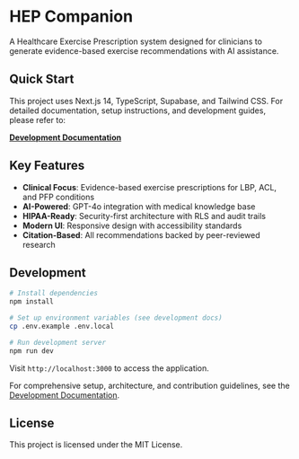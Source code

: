 # HEP Companion

A Healthcare Exercise Prescription system designed for clinicians to generate evidence-based exercise recommendations with AI assistance.

## Quick Start

This project uses Next.js 14, TypeScript, Supabase, and Tailwind CSS. For detailed documentation, setup instructions, and development guides, please refer to:

**[Development Documentation](./docs/development/)**

## Key Features

- **Clinical Focus**: Evidence-based exercise prescriptions for LBP, ACL, and PFP conditions
- **AI-Powered**: GPT-4o integration with medical knowledge base
- **HIPAA-Ready**: Security-first architecture with RLS and audit trails  
- **Modern UI**: Responsive design with accessibility standards
- **Citation-Based**: All recommendations backed by peer-reviewed research

## Development

```bash
# Install dependencies
npm install

# Set up environment variables (see development docs)
cp .env.example .env.local

# Run development server
npm run dev
```

Visit `http://localhost:3000` to access the application.

For comprehensive setup, architecture, and contribution guidelines, see the [Development Documentation](./docs/development/).

## License

This project is licensed under the MIT License. 
